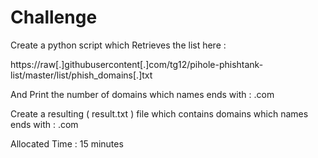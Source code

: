 # Challenge

Create a python script which Retrieves the list here :

https://raw[.]githubusercontent[.]com/tg12/pihole-phishtank-list/master/list/phish_domains[.]txt


And Print the number of domains which names ends with  : .com 

Create a resulting ( result.txt ) file which contains domains which names ends with  : .com 

Allocated Time : 15 minutes
